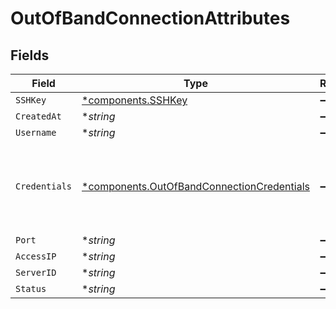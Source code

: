 # OutOfBandConnectionAttributes


## Fields

| Field                                                                                                   | Type                                                                                                    | Required                                                                                                | Description                                                                                             |
| ------------------------------------------------------------------------------------------------------- | ------------------------------------------------------------------------------------------------------- | ------------------------------------------------------------------------------------------------------- | ------------------------------------------------------------------------------------------------------- |
| `SSHKey`                                                                                                | [*components.SSHKey](../../models/components/sshkey.md)                                                 | :heavy_minus_sign:                                                                                      | N/A                                                                                                     |
| `CreatedAt`                                                                                             | **string*                                                                                               | :heavy_minus_sign:                                                                                      | N/A                                                                                                     |
| `Username`                                                                                              | **string*                                                                                               | :heavy_minus_sign:                                                                                      | N/A                                                                                                     |
| `Credentials`                                                                                           | [*components.OutOfBandConnectionCredentials](../../models/components/outofbandconnectioncredentials.md) | :heavy_minus_sign:                                                                                      | credentials are valid only when the server is deployed with ssh keys                                    |
| `Port`                                                                                                  | **string*                                                                                               | :heavy_minus_sign:                                                                                      | N/A                                                                                                     |
| `AccessIP`                                                                                              | **string*                                                                                               | :heavy_minus_sign:                                                                                      | N/A                                                                                                     |
| `ServerID`                                                                                              | **string*                                                                                               | :heavy_minus_sign:                                                                                      | N/A                                                                                                     |
| `Status`                                                                                                | **string*                                                                                               | :heavy_minus_sign:                                                                                      | N/A                                                                                                     |